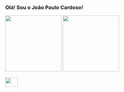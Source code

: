 ### Olá! Sou o João Paulo Cardoso!
<div>
  <img height="180em" src="https://github-readme-stats.vercel.app/api?username=JoPCardoso2203&show_icons=true&theme=transparent"/>
  <img height="180em" src="https://github-readme-stats.vercel.app/api/top-langs/?username=JoPCardoso2203&layout=compact&theme=transparent"/>
</div>
<div style="display: inline_block"><br>
  <img align="center" height="30" width="40" src="https://cdn.jsdelivr.net/gh/devicons/devicon/icons/csharp/csharp-original.svg" />
</div>
  <!--
**JoPCardoso2203/JoPCardoso2203** is a ✨ _special_ ✨ repository because its `README.md` (this file) appears on your GitHub profile.

Here are some ideas to get you started:

- 🔭 I’m currently working on ...
- 🌱 I’m currently learning ...
- 👯 I’m looking to collaborate on ...
- 🤔 I’m looking for help with ...
- 💬 Ask me about ...
- 📫 How to reach me: ...
- 😄 Pronouns: ...
- ⚡ Fun fact: ...
-->
